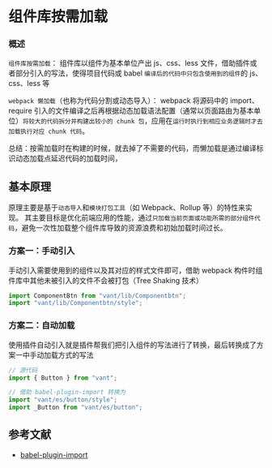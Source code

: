 # 组件库按需加载

### 概述

`组件库按需加载`： 组件库以组件为基本单位产出 js、css、less 文件，借助插件或者部分引入的写法，使得项目代码或 babel `编译后的代码中只包含使用到的组件`的 js、css、less 等

`webpack 懒加载`（也称为代码分割或动态导入）： webpack 将源码中的 import、require 引入的文件编译之后再根据动态加载语法配置（通常以页面路由为基本单位）`将较大的代码拆分并构建出较小的 chunk 包`，应用在`运行时执行到相应业务逻辑时才去加载执行对应 chunk 代码`。

总结：按需加载时在构建的时候，就去掉了不需要的代码，而懒加载是通过编译标识动态加载点延迟代码的加载时间，

## 基本原理

原理主要是基于`动态导入`和`模块打包工具`（如 Webpack、Rollup 等）的特性来实现。
其主要目标是优化前端应用的性能，通过`只加载当前页面或功能所需的部分组件代码`，避免一次性加载整个组件库导致的资源浪费和初始加载时间过长。

### 方案一：手动引入

手动引入需要使用到的组件以及其对应的样式文件即可，借助 webpack 构件时组件库中其他未被引入的文件不会被打包（Tree Shaking 技术）

```js
import ComponentBtn from "vant/lib/Componentbtn";
import "vant/lib/Componentbtn/style";
```

### 方案二：自动加载

使用插件自动引入就是插件帮我们把引入组件的写法进行了转换，最后转换成了方案一中手动加载方式的写法

```js
// 源代码
import { Button } from "vant";

// 借助 babel-plugin-import 转换为
import "vant/es/button/style";
import _Button from "vant/es/button";
```

## 参考文献

- [babel-plugin-import](https://www.npmjs.com/package/babel-plugin-import)
